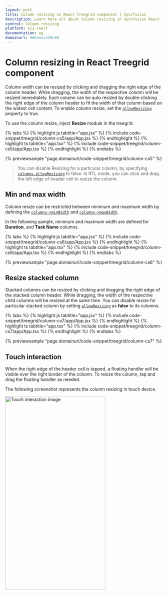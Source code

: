```yaml
---
layout: post
title: Column resizing in React Treegrid component | Syncfusion
description: Learn here all about Column resizing in Syncfusion React Treegrid component of Syncfusion Essential JS 2 and more.
control: Column resizing 
platform: ej2-react
documentation: ug
domainurl: ##DomainURL##
---
```


# Column resizing in React Treegrid component

Column width can be resized by clicking and dragging the right edge of the column header. While dragging, the width of the respective column will be resized immediately. Each column can be auto resized by double-clicking the right edge of the column header to fit the width of that column based on the widest cell content. To enable column resize, set the [`allowResizing`](https://ej2.syncfusion.com/react/documentation/api/treegrid/#allowresizing) property to true.

To use the column resize, inject **Resize** module in the treegrid.

{% tabs %}
{% highlight js tabtitle="app.jsx" %}
{% include code-snippet/treegrid/column-cs5/app/App.jsx %}
{% endhighlight %}
{% highlight ts tabtitle="app.tsx" %}
{% include code-snippet/treegrid/column-cs5/app/App.tsx %}
{% endhighlight %}
{% endtabs %}

 {% previewsample "page.domainurl/code-snippet/treegrid/column-cs5" %}

> You can disable Resizing for a particular column, by specifying [`columns.allowResizing`](https://ej2.syncfusion.com/react/documentation/api/treegrid/columnModel/#allowresizing) to false.
> In RTL mode, you can click and drag the left edge of header cell to resize the column.

## Min and max width

Column resize can be restricted between minimum and maximum width by defining the [`columns->minWidth`](https://ej2.syncfusion.com/react/documentation/api/treegrid/column/#minwidth) and [`columns->maxWidth`](https://ej2.syncfusion.com/react/documentation/api/treegrid/column/#maxwidth).

In the following sample, minimum and maximum width are defined for **Duration**, and **Task Name** columns.

{% tabs %}
{% highlight js tabtitle="app.jsx" %}
{% include code-snippet/treegrid/column-cs6/app/App.jsx %}
{% endhighlight %}
{% highlight ts tabtitle="app.tsx" %}
{% include code-snippet/treegrid/column-cs6/app/App.tsx %}
{% endhighlight %}
{% endtabs %}

 {% previewsample "page.domainurl/code-snippet/treegrid/column-cs6" %}

## Resize stacked column

Stacked columns can be resized by clicking and dragging the right edge of the stacked column header. While dragging, the width of the respective child columns will be resized at the same time. You can disable resize for particular stacked column by setting [`allowResizing`](https://ej2.syncfusion.com/react/documentation/api/treegrid/column/#allowresizing) as **false** to its columns.

{% tabs %}
{% highlight js tabtitle="app.jsx" %}
{% include code-snippet/treegrid/column-cs7/app/App.jsx %}
{% endhighlight %}
{% highlight ts tabtitle="app.tsx" %}
{% include code-snippet/treegrid/column-cs7/app/App.tsx %}
{% endhighlight %}
{% endtabs %}

 {% previewsample "page.domainurl/code-snippet/treegrid/column-cs7" %}

## Touch interaction

When the right edge of the header cell is tapped, a floating handler will be visible over the right border of the column. To resize the column, tap and drag the floating handler as needed.

The following screenshot represents the column resizing in touch device.

<!-- markdownlint-disable MD033 -->
<img src="../../images/column-resizing.png" alt="Touch interaction image" style="width:320px;height: 620px">
<!-- markdownlint-enable MD033 -->